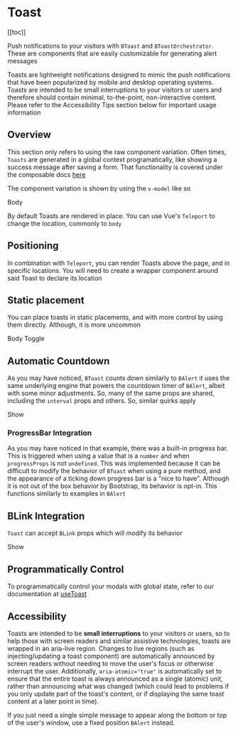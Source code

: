 # Toast

<ClientOnly>
  <Teleport to=".bd-toc">

[[toc]]

  </Teleport>
</ClientOnly>

<div class="lead mb-5">

Push notifications to your visitors with `BToast` and `BToastOrchestrator`. These are components that are easily customizable for generating alert messages

</div>

Toasts are lightweight notifications designed to mimic the push notifications that have been popularized by mobile and desktop operating systems. Toasts are intended to be small interruptions to your visitors or users and therefore should contain minimal, to-the-point, non-interactive content. Please refer to the Accessibility Tips section below for important usage information

## Overview

This section only refers to using the raw component variation. Often times, `Toasts` are generated in a global context programatically, like showing a success message after saving a form. That functionality is covered under the composable docs [here](/docs/composables/useToast)

The component variation is shown by using the `v-model` like so

<HighlightCard>
  <BToast v-model="active" variant="info">
    <template #title>
      Title
    </template>
      Body
  </BToast>
  <template #html>

```vue
<template>
  <BToast v-model="active" variant="info">
    <template #title> Title </template>
    Body
  </BToast>
</template>

<script setup lang="ts">
const isActive = ref(false)
</script>
```

  </template>
</HighlightCard>

By default Toasts are rendered in place. You can use Vue's `Teleport` to change the location, commonly to `body`

## Positioning

In combination with `Teleport`, you can render Toasts above the page, and in specific locations. You will need to create a wrapper component around said Toast to declare its location

<HighlightCard>
  <template
    v-for="(pos, index) in values"
    :key="index"
  >
    <BButton
      @click="values[index] = !values[index]"
    >
      {{ locations[index] }}
    </BButton>
    <Teleport to="body">
      <div
        :class="locations[index]"
        class="toast-container position-fixed p-3"
      >
        <BToast v-model="values[index]">
          <template #title>
            Title
          </template>
          {{ locations[index] }}
        </BToast>
      </div>
    </Teleport>
  </template>
  <template #html>

```vue
<template>
  <template v-for="(pos, index) in values" :key="index">
    <BButton @click="values[index] = !values[index]">
      {{ locations[index] }}
    </BButton>
    <Teleport to="body">
      <div :class="locations[index]" class="toast-container position-fixed p-3">
        <BToast v-model="values[index]">
          <template #title> Title </template>
          {{ locations[index] }}
        </BToast>
      </div>
    </Teleport>
  </template>
</template>

<script setup lang="ts">
const locations = [
  'top-0 start-0',
  'top-0 start-50 translate-middle-x',
  'top-0 end-0',
  'top-50 start-0 translate-middle-y',
  'top-50 start-50 translate-middle',
  'top-50 end-0 translate-middle-y',
  'bottom-0 start-0',
  'bottom-0 start-50 translate-middle-x',
  'bottom-0 end-0',
]

const values = ref(Array.from({length: locations.length}, () => false))
</script>
```

  </template>
</HighlightCard>

## Static placement

You can place toasts in static placements, and with more control by using them directly. Although, it is more uncommon

<HighlightCard>
  <BToast v-model="active" variant="info">
    <template #title>
      Title
    </template>
      Body
  </BToast>
  <BButton @click="active = !active">Toggle</BButton>
  <template #html>

```vue-html
<BToast v-model="active" variant="info">
  <template #title>
    Title
  </template>
    Body
</BToast>
<BButton @click="active = !active">Toggle</BButton>
```

</template>
</HighlightCard>

## Automatic Countdown

As you may have noticed, `BToast` counts down similarly to `BAlert` it uses the same underlying engine that powers the countdown timer of `BAlert`, albeit with some minor adjustments. So, many of the same props are shared, including the `interval` props and others. So, similar quirks apply

<HighlightCard>
  <BButton
    @click="
      show?.('Watch me!', {
        title: 'Counting down!',
        variant: 'info',
        pos: 'middle-center',
        value: 10000,
        interval: 100,
        progressProps: {
          variant: 'danger',
        },
      })
    "
  >
    Show
  </BButton>
  <template #html>

```vue
<template>
  <BButton
    @click="
      show?.('Watch me!', {
        title: 'Counting down!',
        variant: 'info',
        pos: 'middle-center',
        value: 10000,
        interval: 100,
        progressProps: {
          variant: 'danger',
        },
      })
    "
  >
    Show
  </BButton>
</template>

<script setup lang="ts">
const {show} = useToast()
</script>
```

  </template>

</HighlightCard>

### ProgressBar Integration

As you may have noticed in that example, there was a built-in progress bar. This is triggered when using a value that is a `number` and when `progressProps` is not `undefined`. This was implemented because it can be difficult to modify the behavior of `BToast` when using a pure method, and the appearance of a ticking down progress bar is a "nice to have". Although it is not out of the box behavior by Bootstrap, its behavior is opt-in. This functions similarly to examples in `BAlert`

## BLink Integration

`Toast` can accept `BLink` props which will modify its behavior

<HighlightCard>
  <BButton @click="show?.('I am a BLink', {href: 'https://getbootstrap.com/', target: '_blank'})">
    Show
  </BButton>
  <template #html>

```vue
<template>
  <BButton @click="show?.('I am a BLink', {href: 'https://getbootstrap.com/', target: '_blank'})">
    Show
  </BButton>
</template>

<script setup lang="ts">
const {show} = useToast()
</script>
```

  </template>

</HighlightCard>

## Programmatically Control

To programmatically control your modals with global state, refer to our documentation at [useToast](/docs/composables/useToast)

## Accessibility

Toasts are intended to be **small interruptions** to your visitors or users, so to help those with screen readers and similar assistive technologies, toasts are wrapped in an aria-live region. Changes to live regions (such as injecting/updating a toast component) are automatically announced by screen readers without needing to move the user's focus or otherwise interrupt the user. Additionally, `aria-atomic="true"` is automatically set to ensure that the entire toast is always announced as a single (atomic) unit, rather than announcing what was changed (which could lead to problems if you only update part of the toast's content, or if displaying the same toast content at a later point in time).

If you just need a single simple message to appear along the bottom or top of the user's window, use a fixed position `BAlert` instead.

<ComponentReference :data="data" />

<script setup lang="ts">
import {data} from '../../data/components/toast.data'
import ComponentReference from '../../components/ComponentReference.vue'
import {BButtonGroup, BButton, BToast, useToast} from 'bootstrap-vue-next'
import HighlightCard from '../../components/HighlightCard.vue'
import {ref, h, onMounted} from 'vue'

const {show, hide, toasts} = useToast()

const active = ref(true)

const locations = [
  'top-0 start-0',
  'top-0 start-50 translate-middle-x',
  'top-0 end-0',
  'top-50 start-0 translate-middle-y',
  'top-50 start-50 translate-middle',
  'top-50 end-0 translate-middle-y',
  'bottom-0 start-0',
  'bottom-0 start-50 translate-middle-x',
  'bottom-0 end-0',
]

const values = ref(Array.from({length: locations.length}, () => false))

let showValue: undefined | symbol

const showMe = () => {
  if (typeof showValue === 'symbol') return
  showValue = show?.('Showing', {value: true, variant: 'success', pos: 'bottom-center'})
}

const hideMe = () => {
  if (showValue === undefined) return
  hide?.(showValue)
  showValue = undefined
}

const toastShowStr = ref('foo')

onMounted(() => {
  setInterval(() => {
    toastShowStr.value = toastShowStr.value === 'foo' ? 'bar' : 'foo'
  }, 1000)
})

const showReactive = () => {
  show?.(toastShowStr, () => ({
    variant: toastShowStr.value === 'bar' ? 'danger' : 'info',
  }))
}

const toastVariant = ref('danger')

onMounted(() => {
  setInterval(() => {
    toastVariant.value = toastVariant.value === 'danger' ? 'info' : 'danger'
  }, 1000)
})

const showAdvanced = () => {
  show?.(
    h(BToast, null, {
      default: () => 'title?',
    }),
    () => ({
      variant: toastVariant.value,
    })
  )
}
</script>
